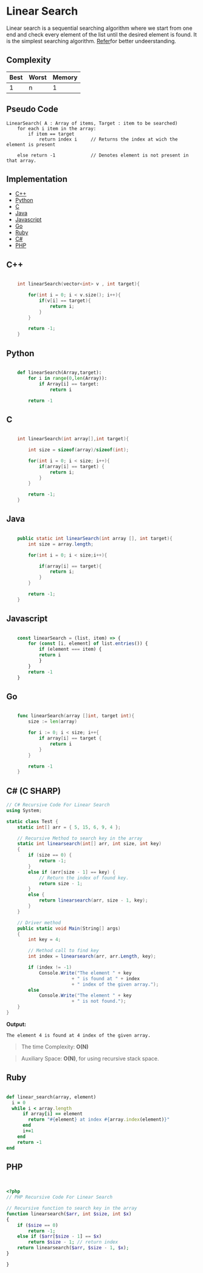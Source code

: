 # Linear Search

Linear search is a sequential searching algorithm where we start from one end and check every element of the list until the desired element is found. It is the simplest searching algorithm.
[Refer](https://www.programiz.com/dsa/linear-search)for better undeerstanding.

## Complexity
| Best | Worst | Memory |
|------|-------|--------|
|  1   |   n   | 1      |

## Pseudo Code
```
LinearSearch( A : Array of items, Target : item to be searched)
    for each i item in the array:
        if item == target
            return index i     // Returns the index at wich the element is present

    else return -1             // Denotes element is not present in that array.

```

## Implementation

* [C++](#cpp)
* [Python](#py)
* [C](#c)
* [Java](#java)
* [Javascript](#js)
* [Go](#go)
* [Ruby](#ruby)
* [C#](#csherp)
* [PHP](#PHP)


## C++
```cpp

    int linearSearch(vector<int> v , int target){

        for(int i = 0; i < v.size(); i++){
            if(v[i] == target){
                return i;
            }
        }

        return -1;
    }

```

## Python
```py

    def linearSearch(Array,target):
        for i in range(0,len(Array)):
            if Array[i] == target:
                return i

        return -1

```

## C
```c

    int linearSearch(int array[],int target){

        int size = sizeof(array)/sizeof(int);

        for(int i = 0; i < size; i++){
            if(array[i] == target) {
                return i;
            }
        }

        return -1;
    }

```

## Java
```java

    public static int linearSearch(int array [], int target){
        int size = array.length;

        for(int i = 0; i < size;i++){

            if(array[i] == target){
                return i;
            }
        }

        return -1;
    }

```

## Javascript
```js

    const linearSearch = (list, item) => {
        for (const [i, element] of list.entries()) {
            if (element === item) {
            return i
            }
        }
        return -1
    }

```

## Go
```go

    func linearSearch(array []int, target int){
        size := len(array)

        for i := 0; i < size; i++{
            if array[i] == target {
                return i
            }
        }

        return -1
    }

```
## C# (C SHARP)
```csharp
// C# Recursive Code For Linear Search
using System;

static class Test {
	static int[] arr = { 5, 15, 6, 9, 4 };

	// Recursive Method to search key in the array
	static int linearsearch(int[] arr, int size, int key)
	{
		if (size == 0) {
			return -1;
		}
		else if (arr[size - 1] == key) {
			// Return the index of found key.
			return size - 1;
		}
		else {
			return linearsearch(arr, size - 1, key);
		}
	}

	// Driver method
	public static void Main(String[] args)
	{
		int key = 4;

		// Method call to find key
		int index = linearsearch(arr, arr.Length, key);

		if (index != -1)
			Console.Write("The element " + key
						+ " is found at " + index
						+ " index of the given array.");
		else
			Console.Write("The element " + key
						+ " is not found.");
	}
}

```
   **Output:**
```
The element 4 is found at 4 index of the given array.
```
> The time Complexity: **O(N)**

> Auxiliary Space: **O(N)**, for using recursive stack space.
## Ruby
```ruby

def linear_search(array, element)
  i = 0
  while i < array.length
      if array[i] == element
        return "#{element} at index #{array.index(element)}"
      end
      i+=1
    end
    return -1
end

```
## PHP
```php


<?php
// PHP Recursive Code For Linear Search

// Recursive function to search key in the array
function linearsearch($arr, int $size, int $x)
{
    if ($size == 0)
        return -1;
    else if ($arr[$size - 1] == $x)
        return $size - 1; // return index
    return linearsearch($arr, $size - 1, $x);
}

}
```

